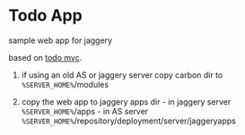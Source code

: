Todo App
========

sample web app for jaggery

based on [todo mvc](https://github.com/tastejs/todomvc/).


1. if using an old AS or jaggery server copy carbon dir to `%SERVER_HOME%`/modules

2. copy the web app to jaggery apps dir
       - in jaggery server `%SERVER_HOME%`/apps
       - in AS server `%SERVER_HOME%`/repository/deployment/server/jaggeryapps
